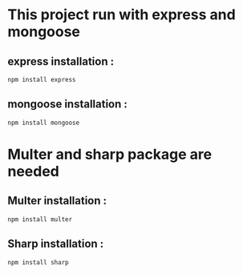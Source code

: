 # This project run with express and mongoose

## express installation :

`npm install express`

## mongoose installation :

`npm install mongoose`

# Multer and sharp package are needed

## Multer installation :

`npm install multer`

## Sharp installation :

`npm install sharp`
